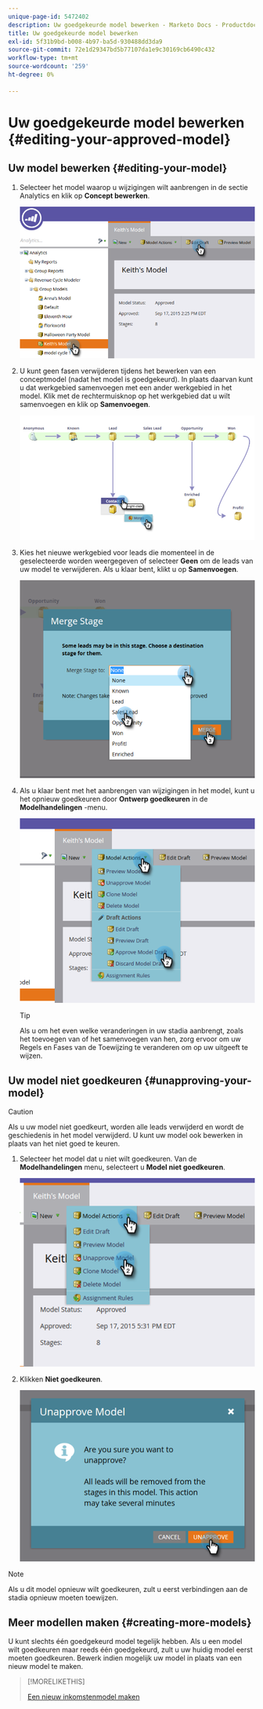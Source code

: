 ```yaml
---
unique-page-id: 5472402
description: Uw goedgekeurde model bewerken - Marketo Docs - Productdocumentatie
title: Uw goedgekeurde model bewerken
exl-id: 5f31b9bd-b008-4b97-ba5d-930488dd3da9
source-git-commit: 72e1d29347bd5b77107da1e9c30169cb6490c432
workflow-type: tm+mt
source-wordcount: '259'
ht-degree: 0%

---
```


# Uw goedgekeurde model bewerken {#editing-your-approved-model}

## Uw model bewerken {#editing-your-model}

1. Selecteer het model waarop u wijzigingen wilt aanbrengen in de sectie Analytics en klik op **Concept bewerken**.

   ![](assets/one.png)

1. U kunt geen fasen verwijderen tijdens het bewerken van een conceptmodel (nadat het model is goedgekeurd). In plaats daarvan kunt u dat werkgebied samenvoegen met een ander werkgebied in het model. Klik met de rechtermuisknop op het werkgebied dat u wilt samenvoegen en klik op **Samenvoegen**.

   ![](assets/two.png)

1. Kies het nieuwe werkgebied voor leads die momenteel in de geselecteerde worden weergegeven of selecteer **Geen** om de leads van uw model te verwijderen. Als u klaar bent, klikt u op **Samenvoegen**.

   ![](assets/three.png)

1. Als u klaar bent met het aanbrengen van wijzigingen in het model, kunt u het opnieuw goedkeuren door **Ontwerp goedkeuren** in de **Modelhandelingen** -menu.

   ![](assets/four.png)

   >[!TIP]
   >
   >Als u om het even welke veranderingen in uw stadia aanbrengt, zoals het toevoegen van of het samenvoegen van hen, zorg ervoor om uw Regels en Fases van de Toewijzing te veranderen om op uw uitgeeft te wijzen.

## Uw model niet goedkeuren {#unapproving-your-model}

>[!CAUTION]
>
>Als u uw model niet goedkeurt, worden alle leads verwijderd en wordt de geschiedenis in het model verwijderd. U kunt uw model ook bewerken in plaats van het niet goed te keuren.

1. Selecteer het model dat u niet wilt goedkeuren. Van de **Modelhandelingen** menu, selecteert u **Model niet goedkeuren**.

   ![](assets/five.png)

1. Klikken **Niet goedkeuren**.

   ![](assets/six.png)

>[!NOTE]
>
>Als u dit model opnieuw wilt goedkeuren, zult u eerst verbindingen aan de stadia opnieuw moeten toewijzen.

## Meer modellen maken {#creating-more-models}

U kunt slechts één goedgekeurd model tegelijk hebben. Als u een model wilt goedkeuren maar reeds één goedgekeurd, zult u uw huidig model eerst moeten goedkeuren. Bewerk indien mogelijk uw model in plaats van een nieuw model te maken.

>[!MORELIKETHIS]
>
>[Een nieuw inkomstenmodel maken](/help/marketo/product-docs/reporting/revenue-cycle-analytics/revenue-cycle-models/create-a-new-revenue-model.md)
